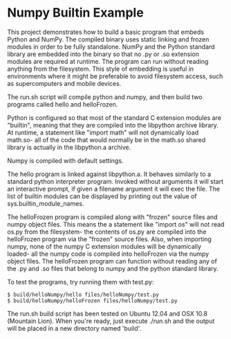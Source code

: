 Numpy Builtin Example
=====================

This project demonstrates how to build a basic program that embeds
Python and NumPy.  The compiled binary uses static linking and frozen
modules in order to be fully standalone.  NumPy and the Python
standard library are embedded into the binary so that no .py or .so
extension modules are required at runtime.  The program can run
without reading anything from the filesystem.  This style of embedding
is useful in environments where it might be preferable to avoid
filesystem access, such as supercomputers and mobile devices.

The run.sh script will compile python and numpy, and then build two
programs called hello and helloFrozen.

Python is configured so that most of the standard C extension modules
are "builtin", meaning that they are compiled into the libpython
archive library.  At runtime, a statement like "import math" will not
dynamically load math.so- all of the code that would normally be in
the math.so shared library is actually in the libpython.a archive.

Numpy is compiled with default settings.

The hello program is linked against libpython.a.  It behaves similarly
to a standard python interpreter program.  Invoked without arguments
it will start an interactive prompt, if given a filename argument it
will exec the file.  The list of builtin modules can be displayed by
printing out the value of sys.builtin_module_names.

The helloFrozen program is compiled along with "frozen" source files
and numpy object files.  This means the a statement like "import os"
will not read os.py from the filesystem- the contents of os.py are
compiled into the helloFrozen program via the "frozen" source files.
Also, when importing numpy, none of the numpy C extension modules will
be dynamically loaded- all the numpy code is compiled into helloFrozen
via the numpy object files.  The helloFrozen program can function
without reading any of the .py and .so files that belong to numpy and
the python standard library.

To test the programs, try running them with test.py:

    $ build/helloNumpy/hello files/helloNumpy/test.py
    $ build/helloNumpy/helloFrozen files/helloNumpy/test.py

The run.sh build script has been tested on Ubuntu 12.04 and OSX 10.8
(Mountain Lion).  When you're ready, just execute ./run.sh and the
output will be placed in a new directory named 'build'.  
